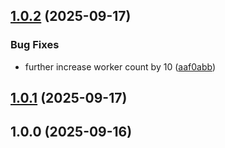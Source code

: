 ## [1.0.2](https://github.com/tensorplex-labs/dojo-synthetic-gen/compare/v1.0.1...v1.0.2) (2025-09-17)

### Bug Fixes

* further increase worker count by 10 ([aaf0abb](https://github.com/tensorplex-labs/dojo-synthetic-gen/commit/aaf0abb9ff04eb1c54cf3a368f9395c74b6c8327))

## [1.0.1](https://github.com/tensorplex-labs/dojo-synthetic-gen/compare/v1.0.0...v1.0.1) (2025-09-17)

## 1.0.0 (2025-09-16)
